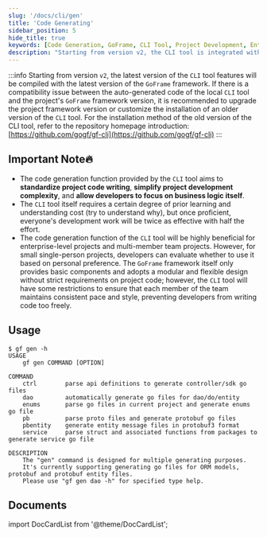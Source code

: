 ```yaml
---
slug: '/docs/cli/gen'
title: 'Code Generating'
sidebar_position: 5
hide_title: true
keywords: [Code Generation, GoFrame, CLI Tool, Project Development, Enterprise-Level Project, Code Standards, Team Collaboration, Development Efficiency, ORM Models, Protobuf Files]
description: "Starting from version v2, the CLI tool is integrated with the latest version of the GoFrame framework, providing developers with code generation features to standardize project code writing and simplify development complexity. Especially in enterprise-level and team projects, the CLI tool can significantly enhance development efficiency, allowing developers to focus on business logic."
---
```

:::info
Starting from version `v2`, the latest version of the `CLI` tool features will be compiled with the latest version of the `GoFrame` framework. If there is a compatibility issue between the auto-generated code of the local `CLI` tool and the project's `GoFrame` framework version, it is recommended to upgrade the project framework version or customize the installation of an older version of the `CLI` tool. For the installation method of the old version of the CLI tool, refer to the repository homepage introduction: [https://github.com/gogf/gf-cli](https://github.com/gogf/gf-cli)
:::
## Important Note🔥

- The code generation function provided by the `CLI` tool aims to **standardize project code writing**, **simplify project development complexity**, and **allow developers to focus on business logic itself**.
- The `CLI` tool itself requires a certain degree of prior learning and understanding cost (try to understand why), but once proficient, everyone's development work will be twice as effective with half the effort.
- The code generation function of the `CLI` tool will be highly beneficial for enterprise-level projects and multi-member team projects. However, for small single-person projects, developers can evaluate whether to use it based on personal preference. The `GoFrame` framework itself only provides basic components and adopts a modular and flexible design without strict requirements on project code; however, the `CLI` tool will have some restrictions to ensure that each member of the team maintains consistent pace and style, preventing developers from writing code too freely.

## Usage

```text
$ gf gen -h
USAGE
    gf gen COMMAND [OPTION]

COMMAND
    ctrl        parse api definitions to generate controller/sdk go files
    dao         automatically generate go files for dao/do/entity
    enums       parse go files in current project and generate enums go file
    pb          parse proto files and generate protobuf go files
    pbentity    generate entity message files in protobuf3 format
    service     parse struct and associated functions from packages to generate service go file

DESCRIPTION
    The "gen" command is designed for multiple generating purposes.
    It's currently supporting generating go files for ORM models, protobuf and protobuf entity files.
    Please use "gf gen dao -h" for specified type help.
```

## Documents

import DocCardList from '@theme/DocCardList';

<DocCardList />